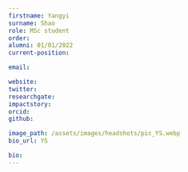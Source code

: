 ```yaml
---
firstname: Yangyi
surname: Shao
role: MSc student
order:
alumni: 01/01/2022
current-position:

email:

website:
twitter:
researchgate:
impactstory:
orcid:
github:

image_path: /assets/images/headshots/pic_YS.webp
bio_url: YS

bio:
---
```

